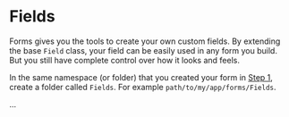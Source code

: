 # Fields

Forms gives you the tools to create your own custom fields. By extending the base `Field` class, your field can be easily used in any form you build. But you still have complete control over how it looks and feels.

In the same namespace (or folder) that you created your form in [Step 1](/src/README.md#step-1), create a folder called `Fields`. For example `path/to/my/app/forms/Fields`.

...
